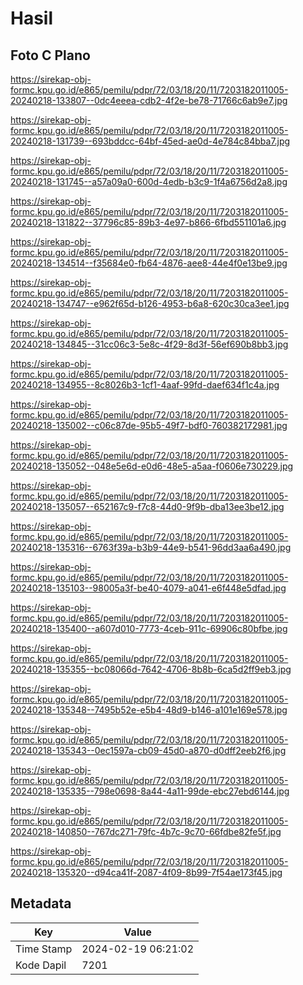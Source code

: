 # Hasil

## Foto C Plano

https://sirekap-obj-formc.kpu.go.id/e865/pemilu/pdpr/72/03/18/20/11/7203182011005-20240218-133807--0dc4eeea-cdb2-4f2e-be78-71766c6ab9e7.jpg

https://sirekap-obj-formc.kpu.go.id/e865/pemilu/pdpr/72/03/18/20/11/7203182011005-20240218-131739--693bddcc-64bf-45ed-ae0d-4e784c84bba7.jpg

https://sirekap-obj-formc.kpu.go.id/e865/pemilu/pdpr/72/03/18/20/11/7203182011005-20240218-131745--a57a09a0-600d-4edb-b3c9-1f4a6756d2a8.jpg

https://sirekap-obj-formc.kpu.go.id/e865/pemilu/pdpr/72/03/18/20/11/7203182011005-20240218-131822--37796c85-89b3-4e97-b866-6fbd551101a6.jpg

https://sirekap-obj-formc.kpu.go.id/e865/pemilu/pdpr/72/03/18/20/11/7203182011005-20240218-134514--f35684e0-fb64-4876-aee8-44e4f0e13be9.jpg

https://sirekap-obj-formc.kpu.go.id/e865/pemilu/pdpr/72/03/18/20/11/7203182011005-20240218-134747--e962f65d-b126-4953-b6a8-620c30ca3ee1.jpg

https://sirekap-obj-formc.kpu.go.id/e865/pemilu/pdpr/72/03/18/20/11/7203182011005-20240218-134845--31cc06c3-5e8c-4f29-8d3f-56ef690b8bb3.jpg

https://sirekap-obj-formc.kpu.go.id/e865/pemilu/pdpr/72/03/18/20/11/7203182011005-20240218-134955--8c8026b3-1cf1-4aaf-99fd-daef634f1c4a.jpg

https://sirekap-obj-formc.kpu.go.id/e865/pemilu/pdpr/72/03/18/20/11/7203182011005-20240218-135002--c06c87de-95b5-49f7-bdf0-760382172981.jpg

https://sirekap-obj-formc.kpu.go.id/e865/pemilu/pdpr/72/03/18/20/11/7203182011005-20240218-135052--048e5e6d-e0d6-48e5-a5aa-f0606e730229.jpg

https://sirekap-obj-formc.kpu.go.id/e865/pemilu/pdpr/72/03/18/20/11/7203182011005-20240218-135057--652167c9-f7c8-44d0-9f9b-dba13ee3be12.jpg

https://sirekap-obj-formc.kpu.go.id/e865/pemilu/pdpr/72/03/18/20/11/7203182011005-20240218-135316--6763f39a-b3b9-44e9-b541-96dd3aa6a490.jpg

https://sirekap-obj-formc.kpu.go.id/e865/pemilu/pdpr/72/03/18/20/11/7203182011005-20240218-135103--98005a3f-be40-4079-a041-e6f448e5dfad.jpg

https://sirekap-obj-formc.kpu.go.id/e865/pemilu/pdpr/72/03/18/20/11/7203182011005-20240218-135400--a607d010-7773-4ceb-911c-69906c80bfbe.jpg

https://sirekap-obj-formc.kpu.go.id/e865/pemilu/pdpr/72/03/18/20/11/7203182011005-20240218-135355--bc08066d-7642-4706-8b8b-6ca5d2ff9eb3.jpg

https://sirekap-obj-formc.kpu.go.id/e865/pemilu/pdpr/72/03/18/20/11/7203182011005-20240218-135348--7495b52e-e5b4-48d9-b146-a101e169e578.jpg

https://sirekap-obj-formc.kpu.go.id/e865/pemilu/pdpr/72/03/18/20/11/7203182011005-20240218-135343--0ec1597a-cb09-45d0-a870-d0dff2eeb2f6.jpg

https://sirekap-obj-formc.kpu.go.id/e865/pemilu/pdpr/72/03/18/20/11/7203182011005-20240218-135335--798e0698-8a44-4a11-99de-ebc27ebd6144.jpg

https://sirekap-obj-formc.kpu.go.id/e865/pemilu/pdpr/72/03/18/20/11/7203182011005-20240218-140850--767dc271-79fc-4b7c-9c70-66fdbe82fe5f.jpg

https://sirekap-obj-formc.kpu.go.id/e865/pemilu/pdpr/72/03/18/20/11/7203182011005-20240218-135320--d94ca41f-2087-4f09-8b99-7f54ae173f45.jpg


## Metadata

| Key        | Value               |
| ---------- | ------------------- |
| Time Stamp | 2024-02-19 06:21:02 |
| Kode Dapil | 7201                |



